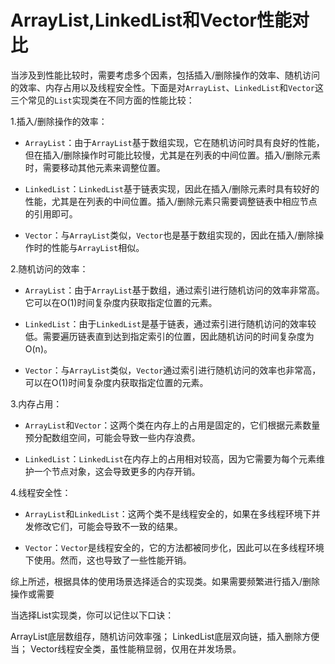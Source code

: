 # ArrayList,LinkedList和Vector性能对比

当涉及到性能比较时，需要考虑多个因素，包括插入/删除操作的效率、随机访问的效率、内存占用以及线程安全性。下面是对`ArrayList`、`LinkedList`和`Vector`这三个常见的`List`实现类在不同方面的性能比较：

1.插入/删除操作的效率：

- `ArrayList`：由于`ArrayList`基于数组实现，它在随机访问时具有良好的性能，但在插入/删除操作时可能比较慢，尤其是在列表的中间位置。插入/删除元素时，需要移动其他元素来调整位置。

- `LinkedList`：`LinkedList`基于链表实现，因此在插入/删除元素时具有较好的性能，尤其是在列表的中间位置。插入/删除元素只需要调整链表中相应节点的引用即可。

- `Vector`：与`ArrayList`类似，`Vector`也是基于数组实现的，因此在插入/删除操作时的性能与`ArrayList`相似。

2.随机访问的效率：

- `ArrayList`：由于`ArrayList`基于数组，通过索引进行随机访问的效率非常高。它可以在O(1)时间复杂度内获取指定位置的元素。

- `LinkedList`：由于`LinkedList`是基于链表，通过索引进行随机访问的效率较低。需要遍历链表直到达到指定索引的位置，因此随机访问的时间复杂度为O(n)。

- `Vector`：与`ArrayList`类似，`Vector`通过索引进行随机访问的效率也非常高，可以在O(1)时间复杂度内获取指定位置的元素。

3.内存占用：

- `ArrayList`和`Vector`：这两个类在内存上的占用是固定的，它们根据元素数量预分配数组空间，可能会导致一些内存浪费。

- `LinkedList`：`LinkedList`在内存上的占用相对较高，因为它需要为每个元素维护一个节点对象，这会导致更多的内存开销。

4.线程安全性：

- `ArrayList`和`LinkedList`：这两个类不是线程安全的，如果在多线程环境下并发修改它们，可能会导致不一致的结果。

- `Vector`：`Vector`是线程安全的，它的方法都被同步化，因此可以在多线程环境下使用。然而，这也导致了一些性能开销。

综上所述，根据具体的使用场景选择适合的实现类。如果需要频繁进行插入/删除操作或需要

当选择List实现类，你可以记住以下口诀：

ArrayList底层数组存，随机访问效率强；
LinkedList底层双向链，插入删除方便当；
Vector线程安全类，虽性能稍显弱，仅用在并发场景。
